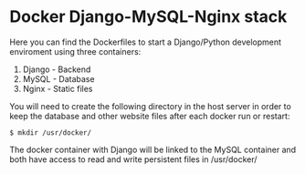 Docker Django-MySQL-Nginx stack
===============================
Here you can find the Dockerfiles to start a Django/Python development enviroment using three containers:

1. Django - Backend
2. MySQL - Database
3. Nginx - Static files

You will need to create the following directory in the host server in order to keep the database and other website files after each docker run or restart:
```
$ mkdir /usr/docker/
```
The docker container with Django will be linked to the MySQL container and both have access to read and write persistent files in /usr/docker/
